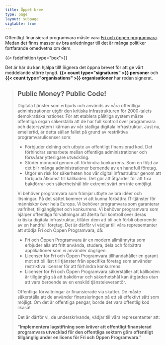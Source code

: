 ```yaml
---
title: Öppet brev
type: page
layout: subpage
sigtable: true
---
```


Offentligt finansierad programvara måste vara [Fri och öppen programvara][fs].
Medan det finns massor av bra anledningar till det är många politiker
fortfarande omedvetna om dem.

{{< fsdefinition type="box">}}

Det är här du kan hjälpa till! Signera det öppna brevet för att ge vårt
meddelande större tyngd. **{{< count type="signatures" >}} personer** och **{{<
count type="organisations" >}} organisationer** har redan signerat.

> ## Public Money? Public Code!
>
> Digitala tjänster som erbjuds och används av våra offentliga administrationer
> utgör den kritiska infrastrukturen för 2000-talets demokratiska nationer. För
> att etablera pålitliga system måste offentliga organ säkerställa att de har
> full kontroll över programvara och datorsystem i kärnan av vår statliga
> digitala infrastruktur. Just nu, emellertid, är detta sällan fallet på grund av
> restriktiva programvarulicenser som:
>
> * Förbjuder delning och utbyte av offentligt finansierad kod. Det förhindrar
>   samarbete mellan offentliga administrationer och försvårar ytterligare
>   utveckling.
> * Stöder monopol genom att förhindra konkurrens. Som en följd av det blir många
>   administrationer beroende av en handfull företag.
> * Utgör en risk för säkerheten hos vår digital infrastruktur genom att förbjuda
>   åtkomst till källkoden. Det gör att åtgärder för att fixa bakdörrar och
>   säkerhetshål blir extremt svårt om inte omöjligt.
>
> Vi behöver programvara som främjar utbyte av bra idéer och lösningar. På det
> sättet kommer vi att kunna förbättra IT-tjänster för människor över hela
> Europa. Vi behöver programvara som garanterar valfrihet, tillgänglighet och
> konkurrens. Vi behöver programvara som hjälper offentliga förvaltningar att
> återta full kontroll över deras kritiska digitala infrastruktur, tillåter dem
> att bli och förbli oberoende av en handfull företag. Det är därför vi vädjar
> till våra representanter att stödja Fri och Öppen Programvara, då:
>
> * Fri och Öppen Programvara är en modern allmännytta som erbjuder alla att
>   fritt använda, studera, dela och förbättra applikationer som vi använder
>   dagligen.
> * Licenser för Fri och Öppen Programvara tillhandahåller en garant mot att bli
>   låst till tjänster från specifika företag som använder restriktiva licenser
>   för att förhindra konkurrens.
> * Licenser för Fri och Öppen Programvara säkerställer att källkoden är
>   tillgänglig så att bakdörrar och säkerhetshål kan åtgärdas utan att vara
>   beroende av en enskild tjänsteleverantör.
>
> Offentliga förvaltningar är finansierade via skatter. De måste säkerställa att
> de använder finansieringen på ett så effektivt sätt som möjligt. Om det är
> offentliga pengar, borde det vara offentlig kod likaså!
>
> Det är därför vi, de underskrivande, vädjar till våra representanter att:
>
> **"Implementera lagstiftning som kräver att offentligt finansierad programvara
> utvecklad för den offentliga sektorn görs offentligt tillgänglig under en
> licens för Fri och Öppen Programvara."**

[fs]: https://fsfe.org/freesoftware/basics/summary.html "Fri Programvara ger alla rätten att använda, studera, dela och förbättra programvara. Denna rätt hjälper till att främja andra fundamentala friheter som yttrandefrihet, fri press och integritet"
